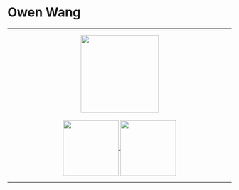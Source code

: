 # Owen Wang

<div align="center">

---

<div>
  <a>
    <img height=175 align="center" src="https://github-readme-stats.vercel.app/api/top-langs?username=wang-owen&theme=dark&hide_border=true&layout=compact&langs_count=6" />
  </a>
</div>
<br>
<div>
  <a href="https://github.com/wang-owen/Brook">
    <img height=125 align="center" src="https://github-readme-stats.vercel.app/api/pin?username=wang-owen&repo=Brook&theme=dark&hide_border=true)](https://github.com/wang-owen/Brook" />
  </a>
  <a href="https://github.com/wang-owen/JBKR-Mobile">
    <img height=125 align="center" src="https://github-readme-stats.vercel.app/api/pin?username=wang-owen&repo=JBKR-Mobile&theme=dark&hide_border=true)](https://github.com/wang-owen/JBKR-Mobile" />
  </a>
</div>

---

</div>
